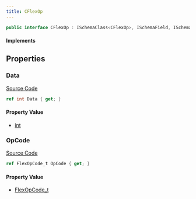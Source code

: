 ```yaml
---
title: CFlexOp
---
```


```csharp
public interface CFlexOp : ISchemaClass<CFlexOp>, ISchemaField, ISchemaClass, INativeHandle
```

#### Implements

## Properties

### Data

[Source Code](https://github.com/swiftly-solution/swiftlys2/blob/beta/managed/src/SwiftlyS2.Generated/Schemas/Interfaces/CFlexOp.cs#L18)

```csharp
ref int Data { get; }
```

#### Property Value

- [int](https://learn.microsoft.com/dotnet/api/system.int32)

### OpCode

[Source Code](https://github.com/swiftly-solution/swiftlys2/blob/beta/managed/src/SwiftlyS2.Generated/Schemas/Interfaces/CFlexOp.cs#L16)

```csharp
ref FlexOpCode_t OpCode { get; }
```

#### Property Value

- [FlexOpCode_t](/docs/api/shared/schemadefinitions/flexopcode_t)


